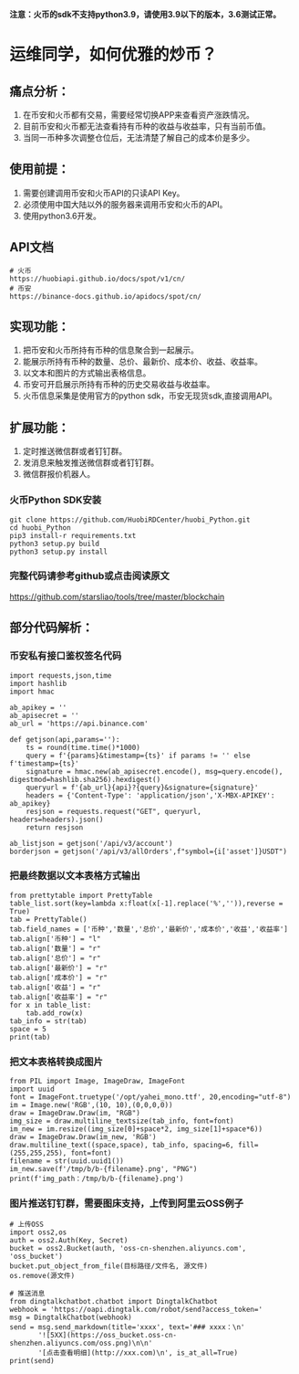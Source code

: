 **注意：火币的sdk不支持python3.9，请使用3.9以下的版本，3.6测试正常。**

# 运维同学，如何优雅的炒币？

## 痛点分析：
1. 在币安和火币都有交易，需要经常切换APP来查看资产涨跌情况。
2. 目前币安和火币都无法查看持有币种的收益与收益率，只有当前币值。
3. 当同一币种多次调整仓位后，无法清楚了解自己的成本价是多少。

## 使用前提：
1. 需要创建调用币安和火币API的只读API Key。
2. 必须使用中国大陆以外的服务器来调用币安和火币的API。
3. 使用python3.6开发。

## API文档
```
# 火币
https://huobiapi.github.io/docs/spot/v1/cn/
# 币安
https://binance-docs.github.io/apidocs/spot/cn/
```

## 实现功能：
1. 把币安和火币所持有币种的信息聚合到一起展示。
2. 能展示所持有币种的数量、总价、最新价、成本价、收益、收益率。
3. 以文本和图片的方式输出表格信息。
4. 币安可开启展示所持有币种的历史交易收益与收益率。
5. 火币信息采集是使用官方的python sdk，币安无现货sdk,直接调用API。

## 扩展功能：
1. 定时推送微信群或者钉钉群。
2. 发消息来触发推送微信群或者钉钉群。
3. 微信群报价机器人。

### 火币Python SDK安装
```
git clone https://github.com/HuobiRDCenter/huobi_Python.git
cd huobi_Python
pip3 install-r requirements.txt
python3 setup.py build
python3 setup.py install
```

### 完整代码请参考github或点击阅读原文
https://github.com/starsliao/tools/tree/master/blockchain


## 部分代码解析：

### 币安私有接口鉴权签名代码
```
import requests,json,time
import hashlib
import hmac

ab_apikey = ''
ab_apisecret = ''
ab_url = 'https://api.binance.com'

def getjson(api,params=''):
    ts = round(time.time()*1000)
    query = f'{params}&timestamp={ts}' if params != '' else f'timestamp={ts}'
    signature = hmac.new(ab_apisecret.encode(), msg=query.encode(), digestmod=hashlib.sha256).hexdigest()
    queryurl = f'{ab_url}{api}?{query}&signature={signature}'
    headers = {'Content-Type': 'application/json','X-MBX-APIKEY': ab_apikey}
    resjson = requests.request("GET", queryurl, headers=headers).json()
    return resjson

ab_listjson = getjson('/api/v3/account')
borderjson = getjson('/api/v3/allOrders',f"symbol={i['asset']}USDT")
```

### 把最终数据以文本表格方式输出
```
from prettytable import PrettyTable
table_list.sort(key=lambda x:float(x[-1].replace('%','')),reverse = True)
tab = PrettyTable()
tab.field_names = ['币种','数量','总价','最新价','成本价','收益','收益率']
tab.align['币种'] = "l"
tab.align['数量'] = "r"
tab.align['总价'] = "r"
tab.align['最新价'] = "r"
tab.align['成本价'] = "r"
tab.align['收益'] = "r"
tab.align['收益率'] = "r"
for x in table_list:
    tab.add_row(x)
tab_info = str(tab)
space = 5
print(tab)
```

### 把文本表格转换成图片
```
from PIL import Image, ImageDraw, ImageFont
import uuid
font = ImageFont.truetype('/opt/yahei_mono.ttf', 20,encoding="utf-8")
im = Image.new('RGB',(10, 10),(0,0,0,0))
draw = ImageDraw.Draw(im, "RGB")
img_size = draw.multiline_textsize(tab_info, font=font)
im_new = im.resize((img_size[0]+space*2, img_size[1]+space*6))
draw = ImageDraw.Draw(im_new, 'RGB')
draw.multiline_text((space,space), tab_info, spacing=6, fill=(255,255,255), font=font)
filename = str(uuid.uuid1())
im_new.save(f'/tmp/b/b-{filename}.png', "PNG")
print(f'img_path：/tmp/b/b-{filename}.png')
```

### 图片推送钉钉群，需要图床支持，上传到阿里云OSS例子
```
# 上传OSS
import oss2,os
auth = oss2.Auth(Key, Secret)
bucket = oss2.Bucket(auth, 'oss-cn-shenzhen.aliyuncs.com', 'oss_bucket')
bucket.put_object_from_file(目标路径/文件名, 源文件)
os.remove(源文件)

# 推送消息
from dingtalkchatbot.chatbot import DingtalkChatbot
webhook = 'https://oapi.dingtalk.com/robot/send?access_token='
msg = DingtalkChatbot(webhook)
send = msg.send_markdown(title='xxxx', text='### xxxx：\n'
       '![5XX](https://oss_bucket.oss-cn-shenzhen.aliyuncs.com/oss.png)\n\n'
       '[点击查看明细](http://xxx.com)\n', is_at_all=True)
print(send)
```
